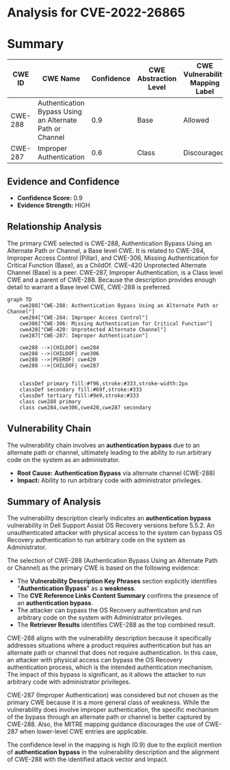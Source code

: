 # Analysis for CVE-2022-26865

# Summary
| CWE ID | CWE Name | Confidence | CWE Abstraction Level | CWE Vulnerability Mapping Label | CWE-Vulnerability Mapping Notes |
|---|---|---|---|---|---|
| CWE-288 | Authentication Bypass Using an Alternate Path or Channel | 0.9 | Base | Allowed | Primary CWE |
| CWE-287 | Improper Authentication | 0.6 | Class | Discouraged | Secondary Candidate |

## Evidence and Confidence

*   **Confidence Score:** 0.9
*   **Evidence Strength:** HIGH

## Relationship Analysis
The primary CWE selected is CWE-288, Authentication Bypass Using an Alternate Path or Channel, a Base level CWE. It is related to CWE-284, Improper Access Control (Pillar), and CWE-306, Missing Authentication for Critical Function (Base), as a ChildOf. CWE-420 Unprotected Alternate Channel (Base) is a peer.
CWE-287, Improper Authentication, is a Class level CWE and a parent of CWE-288. Because the description provides enough detail to warrant a Base level CWE, CWE-288 is preferred.

```mermaid
graph TD
    cwe288["CWE-288: Authentication Bypass Using an Alternate Path or Channel"]
    cwe284["CWE-284: Improper Access Control"]
    cwe306["CWE-306: Missing Authentication for Critical Function"]
    cwe420["CWE-420: Unprotected Alternate Channel"]
    cwe287["CWE-287: Improper Authentication"]

    cwe288 -->|CHILDOF| cwe284
    cwe288 -->|CHILDOF| cwe306
    cwe288 -->|PEEROF| cwe420
    cwe288 -->|CHILDOF| cwe287
    

    classDef primary fill:#f96,stroke:#333,stroke-width:2px
    classDef secondary fill:#69f,stroke:#333
    classDef tertiary fill:#9e9,stroke:#333
    class cwe288 primary
    class cwe284,cwe306,cwe420,cwe287 secondary
```

## Vulnerability Chain
The vulnerability chain involves an **authentication bypass** due to an alternate path or channel, ultimately leading to the ability to run arbitrary code on the system as an administrator.
- **Root Cause:** **Authentication Bypass** via alternate channel (CWE-288)
- **Impact:** Ability to run arbitrary code with administrator privileges.

## Summary of Analysis
The vulnerability description clearly indicates an **authentication bypass** vulnerability in Dell Support Assist OS Recovery versions before 5.5.2. An unauthenticated attacker with physical access to the system can bypass OS Recovery authentication to run arbitrary code on the system as Administrator.

The selection of CWE-288 (Authentication Bypass Using an Alternate Path or Channel) as the primary CWE is based on the following evidence:

*   The **Vulnerability Description Key Phrases** section explicitly identifies "**Authentication Bypass**" as a **weakness**.
*   The **CVE Reference Links Content Summary** confirms the presence of an **authentication bypass**.
*   The attacker can bypass the OS Recovery authentication and run arbitrary code on the system with Administrator privileges.
*   The **Retriever Results** identifies CWE-288 as the top combined result.

CWE-288 aligns with the vulnerability description because it specifically addresses situations where a product requires authentication but has an alternate path or channel that does not require authentication. In this case, an attacker with physical access can bypass the OS Recovery authentication process, which is the intended authentication mechanism. The impact of this bypass is significant, as it allows the attacker to run arbitrary code with administrator privileges.

CWE-287 (Improper Authentication) was considered but not chosen as the primary CWE because it is a more general class of weakness. While the vulnerability does involve improper authentication, the specific mechanism of the bypass through an alternate path or channel is better captured by CWE-288. Also, the MITRE mapping guidance discourages the use of CWE-287 when lower-level CWE entries are applicable.

The confidence level in the mapping is high (0.9) due to the explicit mention of **authentication bypass** in the vulnerability description and the alignment of CWE-288 with the identified attack vector and impact.